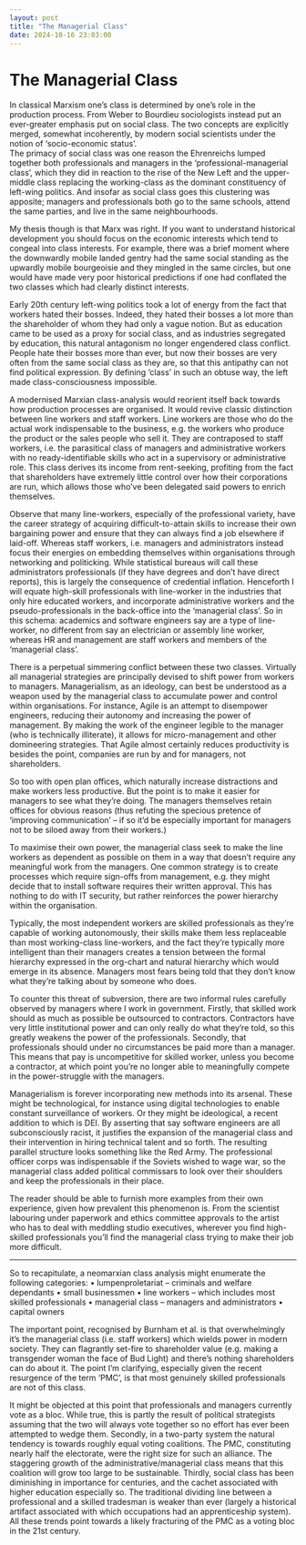 ```yaml
---
layout: post
title: "The Managerial Class"
date: 2024-10-16 23:03:00
---
```


# The Managerial Class

In classical Marxism one’s class is determined by one’s role in the production process. From Weber to Bourdieu sociologists instead put an ever-greater emphasis put on social class. The two concepts are explicitly merged, somewhat incoherently, by modern social scientists under the notion of ‘socio-economic status’.  
The primacy of social class was one reason the Ehrenreichs lumped together both professionals and managers in the ‘professional-managerial class’, which they did in reaction to the rise of the New Left and the upper-middle class replacing the working-class as the dominant constituency of left-wing politics. And insofar as social class goes this clustering was apposite; managers and professionals both go to the same schools, attend the same parties, and live in the same neighbourhoods. 

My thesis though is that Marx was right. If you want to understand historical development you should focus on the economic interests which tend to congeal into class interests. For example, there was a brief moment where the downwardly mobile landed gentry had the same social standing as the upwardly mobile bourgeoisie and they mingled in the same circles, but one would have made very poor historical predictions if one had conflated the two classes which had clearly distinct interests. 

Early 20th century left-wing politics took a lot of energy from the fact that workers hated their bosses. Indeed, they hated their bosses a lot more than the shareholder of whom they had only a vague notion. But as education came to be used as a proxy for social class, and as industries segregated by education, this natural antagonism no longer engendered class conflict. People hate their bosses more than ever, but now their bosses are very often from the same social class as they are, so that this antipathy can not find political expression. By defining ‘class’ in such an obtuse way, the left made class-consciousness impossible.

A modernised Marxian class-analysis would reorient itself back towards how production processes are organised. It would revive classic distinction between line workers and staff workers. Line workers are those who do the actual work indispensable to the business, e.g. the workers who produce the product or the sales people who sell it. They are contraposed to staff workers, i.e. the parasitical class of managers and administrative workers with no ready-identifiable skills who act in a supervisory or administrative role. This class derives its income from rent-seeking, profiting from the fact that shareholders have extremely little control over how their corporations are run, which allows those who’ve been delegated said powers to enrich themselves. 

Observe that many line-workers, especially of the professional variety, have the career strategy of acquiring difficult-to-attain skills to increase their own bargaining power and ensure that they can always find a job elsewhere if laid-off. Whereas staff workers, i.e. managers and administrators instead focus their energies on embedding themselves within organisations through networking and politicking. While statistical bureaus will call these administrators professionals (if they have degrees and don’t have direct reports), this is largely the consequence of credential inflation. Henceforth I will equate high-skill professionals with line-worker in the industries that only hire educated workers, and incorporate administrative workers and the pseudo-professionals in the back-office into the ‘managerial class’. So in this schema: academics and software engineers say are a type of line-worker, no different from say an electrician or assembly line worker, whereas HR and management are staff workers and members of the ‘managerial class’. 

There is a perpetual simmering conflict between these two classes. Virtually all managerial strategies are principally devised to shift power from workers to managers. Managerialism, as an ideology, can best be understood as a weapon used by the managerial class to accumulate power and control within organisations.
For instance, Agile is an attempt to disempower engineers, reducing their autonomy and increasing the power of management. By making the work of the engineer legible to the manager (who is technically illiterate), it allows for micro-management and other domineering strategies. That Agile almost certainly reduces productivity is besides the point, companies are run by and for managers, not shareholders.

So too with open plan offices, which naturally increase distractions and make workers less productive. But the point is to make it easier for managers to see what they’re doing. The managers themselves retain offices for obvious reasons (thus refuting the specious pretence of ‘improving communication’ – if so it’d be especially important for managers not to be siloed away from their workers.)

 To maximise their own power, the managerial class seek to make the line workers as dependent as possible on them in a way that doesn’t require any meaningful work from the managers. One common strategy is to create processes which require sign-offs from management, e.g. they might decide that to install software requires their written approval. This has nothing to do with IT security, but rather reinforces the power hierarchy within the organisation.
 
Typically, the most independent workers are skilled professionals as they’re capable of working autonomously, their skills make them less replaceable than most working-class line-workers, and the fact they’re typically more intelligent than their managers creates a tension between the formal hierarchy expressed in the org-chart and natural hierarchy which would emerge in its absence. Managers most fears being told that they don’t know what they’re talking about by someone who does. 

To counter this threat of subversion, there are two informal rules carefully observed by managers where I work in government. Firstly, that skilled work should as much as possible be outsourced to contractors. Contractors have very little institutional power and can only really do what they’re told, so this greatly weakens the power of the professionals. Secondly, that professionals should under no circumstances be paid more than a manager.  This means that pay is uncompetitive for skilled worker, unless you become a contractor, at which point you’re no longer able to meaningfully compete in the power-struggle with the managers. 

Managerialism is forever incorporating new methods into its arsenal. These might be technological, for instance using digital technologies to enable constant surveillance of workers. Or they might be ideological, a recent addition to which is DEI. By asserting that say software engineers are all subconsciously racist, it justifies the expansion of the managerial class and their intervention in hiring technical talent and so forth. The resulting parallel structure looks something like the Red Army. The professional officer corps was indispensable if the Soviets wished to wage war, so the managerial class added political commissars to look over their shoulders and keep the professionals in their place. 

The reader should be able to furnish more examples from their own experience, given how prevalent this phenomenon is. From the scientist labouring under paperwork and ethics committee approvals to the artist who has to deal with meddling studio executives, wherever you find high-skilled professionals you’ll find the managerial class trying to make their job more difficult.

***

So to recapitulate, a neomarxian class analysis might enumerate the following categories: 
•	lumpenproletariat – criminals and welfare dependants
•	small businessmen
•	line workers – which includes most skilled professionals
•	managerial class – managers and administrators
•	capital owners

The important point, recognised by Burnham et al. is that overwhelmingly it’s the managerial class (i.e. staff workers) which wields power in modern society. They can flagrantly set-fire to shareholder value (e.g. making a transgender woman the face of Bud Light) and there’s nothing shareholders can do about it. The point I’m clarifying, especially given the recent resurgence of the term ‘PMC’, is that most genuinely skilled professionals are not of this class.

It might be objected at this point that professionals and managers currently vote as a bloc. While true, this is partly the result of political strategists assuming that the two will always vote together so no effort has ever been attempted to wedge them. Secondly, in a two-party system the natural tendency is towards roughly equal voting coalitions. The PMC, constituting nearly half the electorate, were the right size for such an alliance. The staggering growth of the administrative/managerial class means that this coalition will grow too large to be sustainable. Thirdly, social class has been diminishing in importance for centuries, and the cachet associated with higher education especially so. The traditional dividing line between a professional and a skilled tradesman is weaker than ever (largely a historical artifact associated with which occupations had an apprenticeship system). All these trends point towards a likely fracturing of the PMC as a voting bloc in the 21st century.


